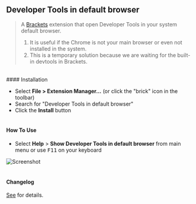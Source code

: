 ## Developer Tools in default browser

>A [Brackets](https://github.com/adobe/brackets) extension that open Developer Tools in your system default browser. <br/>
> 1. It is useful if the Chrome is not your main browser or even not installed in the system. 
> 2. This is a temporary solution because we are waiting for the built-in devtools in Brackets.

<br />
#### Installation

* Select **File > Extension Manager...** (or click the "brick" icon in the toolbar)
* Search for "Developer Tools in default browser"
* Click the **Install** button<br /><br />

#### How To Use
- Select **Help** > **Show Developer Tools in default browser** from main menu or use <kbd>F11</kbd> on your keyboard

![Screenshot](https://github.com/anephew/brackets-devtools-browser/raw/master/howto.gif)<br /><br />

#### Changelog
[See](CHANGELOG.md) for details.
